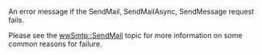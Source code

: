 ﻿An error message if the SendMail, SendMailAsync, SendMessage request fails.

Please see the [wwSmtp::SendMail](vfps://Topic/_2QL0TV6KM) topic for more information on some common reasons for failure.